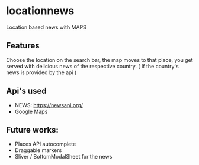 # locationnews

Location based news with MAPS

## Features
Choose the location on the search bar, the map moves to that place, you get served with delicious news of the respective country. ( If the country's news is provided by the api )

## Api's used

* NEWS: https://newsapi.org/
* Google Maps

## Future works:
* Places API autocomplete
* Draggable markers
* Sliver / BottomModalSheet for the news
